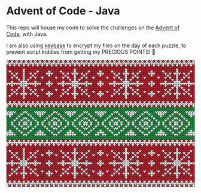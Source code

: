 # Advent of Code - Java

This repo will house my code to solve the challenges on the [Advent of Code](https://adventofcode.com/2020/), with Java.

I am also using [keybase](https://keybase.io) to encrypt my files on the day of each puzzle, to prevent script kiddies from getting my PRECIOUS POINTS! 🤗

![Ugly Christmas Sweater](src/main/resources/img/ugly-sweater-pattern-resized.png)